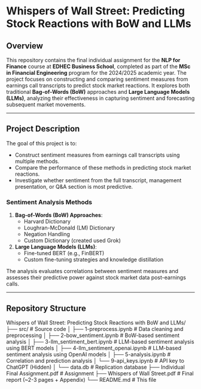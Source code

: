 # Whispers of Wall Street: Predicting Stock Reactions with BoW and LLMs

## Overview
This repository contains the final individual assignment for the **NLP for Finance** course at **EDHEC Business School**, completed as part of the **MSc in Financial Engineering** program for the 2024/2025 academic year. The project focuses on constructing and comparing sentiment measures from earnings call transcripts to predict stock market reactions. It explores both traditional **Bag-of-Words (BoW)** approaches and **Large Language Models (LLMs)**, analyzing their effectiveness in capturing sentiment and forecasting subsequent market movements.

---

## Project Description
The goal of this project is to:
- Construct sentiment measures from earnings call transcripts using multiple methods.
- Compare the performance of these methods in predicting stock market reactions.
- Investigate whether sentiment from the full transcript, management presentation, or Q&A section is most predictive.

### Sentiment Analysis Methods
1. **Bag-of-Words (BoW) Approaches**:
   - Harvard Dictionary
   - Loughran-McDonald (LM) Dictionary
   - Negation Handling
   - Custom Dictionary (created used Grok)
2. **Large Language Models (LLMs)**:
   - Fine-tuned BERT (e.g., FinBERT)
   - Custom fine-tuning strategies and knowledge distillation

The analysis evaluates correlations between sentiment measures and assesses their predictive power against stock market data post-earnings calls.

---

## Repository Structure

Whispers of Wall Street: Predicting Stock Reactions with BoW and LLMs/
├── src/                   # Source code
│   ├── 1-preprocess.ipynb      # Data cleaning and preprocessing
│   ├── 2-bow_sentiment.ipynb   # BoW-based sentiment analysis
│   ├── 3-llm_sentiment_bert.ipynb   # LLM-based sentiment analysis using BERT models
│   ├── 4-llm_sentiment_openai.ipynb   # LLM-based sentiment analysis using OpenAI models
│   ├── 5-analysis.ipynb        # Correlation and prediction analysis
│   └── 9-api_keys.ipynb        # API key to ChatGPT (Hidden)
│   └── data.db                 # Replication database
├── Individual Final Assignment.pdf         # Assignment
├── Whispers of Wall Street.pdf             # Final report (~2-3 pages + Appendix)
└── README.md                               # This file